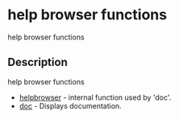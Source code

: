 

# help browser functions

help browser functions

## Description
help browser functions


* [helpbrowser](helpbrowser.md) - internal function used by 'doc'.
* [doc](doc.md) - Displays documentation.



